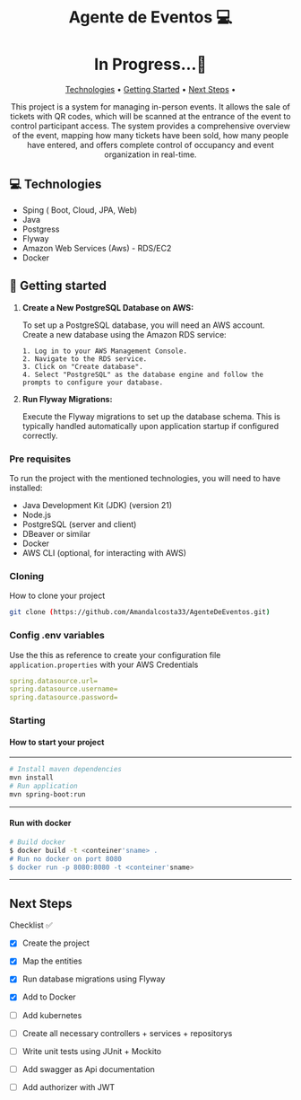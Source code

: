 <h1 align="center" style="font-weight: bold;">Agente de Eventos 💻</h1>
<h1 align="center" style="font-weight: bold;">In Progress...🚧</h1>

<p align="center">
 <a href="#tech">Technologies</a> • 
 <a href="#started">Getting Started</a> • 
  <a href="#nexts">Next Steps</a> •
</p>

<p align="center">
This project is a system for managing in-person events. It allows the sale of tickets with QR codes, which will be scanned at the entrance of the event to control participant access. The system provides a comprehensive overview of the event, mapping how many tickets have been sold, how many people have entered, and offers complete control of occupancy and event organization in real-time.
</p>

<h2 id="technologies">💻 Technologies</h2>

- Sping ( Boot, Cloud, JPA, Web)
- Java
- Postgress
- Flyway
- Amazon Web Services (Aws) - RDS/EC2
- Docker

<h2 id="started">🚀 Getting started</h2>

<ol>
    <li><strong>Create a New PostgreSQL Database on AWS:</strong>
        <p>To set up a PostgreSQL database, you will need an AWS account. Create a new database using the Amazon RDS service:</p>
        <pre><code>1. Log in to your AWS Management Console.
2. Navigate to the RDS service.
3. Click on "Create database".
4. Select "PostgreSQL" as the database engine and follow the prompts to configure your database.</code></pre>
    </li>
    <li><strong>Run Flyway Migrations:</strong>
        <p>Execute the Flyway migrations to set up the database schema. This is typically handled automatically upon application startup if configured correctly.</p>
    </li>
</ol>


<h3>Pre requisites</h3>
To run the project with the mentioned technologies, you will need to have installed:

- Java Development Kit (JDK) (version 21)
- Node.js
- PostgreSQL (server and client)
- DBeaver or similar
- Docker
- AWS CLI (optional, for interacting with AWS)

<h3>Cloning</h3>

How to clone your project

```bash
git clone (https://github.com/Amandalcosta33/AgenteDeEventos.git)
```

<h3>Config .env variables</h2>

Use the this as reference to create your configuration file `application.properties` with your AWS Credentials

```yaml
spring.datasource.url=
spring.datasource.username=
spring.datasource.password=
```

<h3>Starting</h3>

#### How to start your project
---
```bash
# Install maven dependencies
mvn install
# Run application
mvn spring-boot:run
```
---
#### Run with docker
```bash
# Build docker
$ docker build -t <conteiner'sname> . 
# Run no docker on port 8080
$ docker run -p 8080:8080 -t <conteiner'sname>
```
---

<h2 id="nexts">Next Steps </h2>

Checklist ✅
- [x] Create the project
- [x] Map the entities
- [x] Run database migrations using Flyway
- [x] Add to Docker
- [ ] Add kubernetes
- [ ] Create all necessary controllers + services + repositorys
- [ ] Write unit tests using JUnit + Mockito
- [ ] Add swagger as Api documentation
- [ ] Add authorizer with JWT


 
